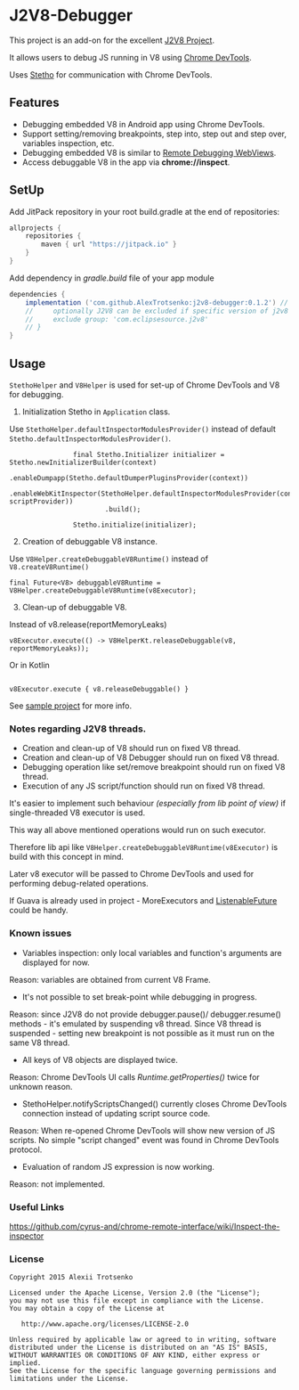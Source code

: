 # J2V8-Debugger

This project is an add-on for the excellent [J2V8 Project](https://github.com/eclipsesource/J2V8).

It allows users to debug JS running in V8 using [Chrome DevTools](https://developers.google.com/web/tools/chrome-devtools/).

Uses [Stetho](https://github.com/facebook/stetho) for communication with Chrome DevTools.

## Features
* Debugging embedded V8 in Android app using Chrome DevTools.
* Support setting/removing breakpoints, step into, step out and step over, variables inspection, etc.
* Debugging embedded V8 is similar to [Remote Debugging WebViews](https://developers.google.com/web/tools/chrome-devtools/remote-debugging/webviews).
* Access debuggable V8 in the app via **chrome://inspect**.

## SetUp
Add JitPack repository in your root build.gradle at the end of repositories:

```gradle
allprojects {
    repositories {
        maven { url "https://jitpack.io" }
    }
}
```

Add dependency in *gradle.build* file of your app module
```gradle
dependencies {
    implementation ('com.github.AlexTrotsenko:j2v8-debugger:0.1.2') // {
    //     optionally J2V8 can be excluded if specific version of j2v8 is needed or defined by other libs
    //     exclude group: 'com.eclipsesource.j2v8'
    // }
}
```

## Usage

`StethoHelper` and `V8Helper` is used for set-up of Chrome DevTools and V8 for debugging.

1. Initialization Stetho in `Application` class.

Use `StethoHelper.defaultInspectorModulesProvider()` instead of default `Stetho.defaultInspectorModulesProvider()`.

```.Java
                final Stetho.Initializer initializer = Stetho.newInitializerBuilder(context)
                        .enableDumpapp(Stetho.defaultDumperPluginsProvider(context))
                        .enableWebKitInspector(StethoHelper.defaultInspectorModulesProvider(context, scriptProvider))
                        .build();

                Stetho.initialize(initializer);
```

2. Creation of debuggable V8 instance.

Use `V8Helper.createDebuggableV8Runtime()` instead of `V8.createV8Runtime()`

```.Java
final Future<V8> debuggableV8Runtime = V8Helper.createDebuggableV8Runtime(v8Executor);
```

3. Clean-up of debuggable V8.

Instead of v8.release(reportMemoryLeaks)

```.Java
v8Executor.execute(() -> V8HelperKt.releaseDebuggable(v8, reportMemoryLeaks));
```

Or in Kotlin

```.Kotlin

v8Executor.execute { v8.releaseDebuggable() }
```

See [sample project](https://github.com/AlexTrotsenko/j2v8-debugger/blob/master/j2v8-debugger-sample/src/main/java/com/alexii/j2v8debugging/sample/ExampleActivity.kt) for more info.

### Notes regarding J2V8 threads.
- Creation and clean-up of V8 should run on fixed V8 thread.
- Creation and clean-up of V8 Debugger should run on fixed V8 thread.
- Debugging operation like set/remove breakpoint should run on fixed V8 thread.
- Execution of any JS script/function should run on fixed V8 thread.

It's easier to implement such behaviour _(especially from lib point of view)_ if single-threaded V8 executor is used.

This way all above mentioned operations would run on such executor.

Therefore lib api like `V8Helper.createDebuggableV8Runtime(v8Executor)` is build with this concept in mind.

Later v8 executor will be passed to Chrome DevTools and used for performing debug-related operations.

If Guava is already used in project - MoreExecutors and [ListenableFuture](https://github.com/google/guava/wiki/ListenableFutureExplained) could be handy.

### Known issues
- Variables inspection: only local variables and function's arguments are displayed for now.

 Reason: variables are obtained from current V8 Frame.
- It's not possible to set break-point while debugging in progress.

 Reason: since J2V8 do not provide debugger.pause()/ debugger.resume() methods - it's emulated by suspending v8 thread.
 Since V8 thread is suspended - setting new breakpoint is not possible as it must run on the same V8 thread.
- All keys of V8 objects are displayed twice.

 Reason: Chrome DevTools UI calls _Runtime.getProperties()_ twice for unknown reason.
- StethoHelper.notifyScriptsChanged() currently closes Chrome DevTools connection instead of updating script source code.

 Reason: When re-opened Chrome DevTools will show new version of JS scripts. No simple "script changed" event was found in Chrome DevTools protocol.

- Evaluation of random JS expression is now working.

 Reason: not implemented.

### Useful Links
https://github.com/cyrus-and/chrome-remote-interface/wiki/Inspect-the-inspector

### License

```
Copyright 2015 Alexii Trotsenko

Licensed under the Apache License, Version 2.0 (the "License");
you may not use this file except in compliance with the License.
You may obtain a copy of the License at

   http://www.apache.org/licenses/LICENSE-2.0

Unless required by applicable law or agreed to in writing, software
distributed under the License is distributed on an "AS IS" BASIS,
WITHOUT WARRANTIES OR CONDITIONS OF ANY KIND, either express or implied.
See the License for the specific language governing permissions and
limitations under the License.
```